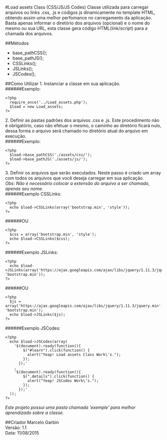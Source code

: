 #Load assets Class (CSS/JS/JS Codes)
Classe utilizada para carregar arquivos ou links .css, .js e códigos js dinamicamente no template HTML, obtendo assim uma melhor perfomance no carregamento da aplicação.
Basta apenas informar o diretório dos arquivos (opcional) e o nome do mesmo ou sua URL, esta classe gera código HTML(link/script) para a chamada dos arquivos.

##Métodos
* base_pathCSS();
* base_pathJS();
* CSSLinks();
* JSLinks();
* JSCodes();

##Como Utilizar
1\. Instanciar a classe em sua aplicação.  
######Exemplo:
```
<?php
  require_once('../Load_assets.php');
  $load = new Load_assets;
?>
```

2\. Definir as pastas padrões dos arquivos .css e .js. Este procedimento não é obrigatório, caso não efetuar o mesmo, o caminho ao diretório ficará nulo, dessa forma o arquivo será chamado no diretório atual do arquivo em execução.  
######Exemplo:
```
<?php
  $load->base_pathCSS('./assets/css/');
  $load->base_pathJS('./assets/js/');
?>
```

3\. Definir os arquivos que serão executados. Neste passo é criado um array com todos os arquivos que você deseja carregar em sua aplicação.  
*Obs: Não é necessário colocar a extensão do arquivo a ser chamado, apenas seu nome.*  
######Exemplo CSSLinks:
```
<?php 
  echo $load->CSSLinks(array('bootstrap.min', 'style')); 
?>
```
######OU
```
<?php 
  $css = array('bootstrap.min', 'style');
  echo $load->CSSLinks($css); 
?>
```

######Exemplo JSLinks:
```
<?php 
  echo $load->JSLinks(array('https://ajax.googleapis.com/ajax/libs/jquery/1.11.3/jquery.min', 'bootstrap.min')); 
?>
```
######OU
```
<?php 
  $js = array('https://ajax.googleapis.com/ajax/libs/jquery/1.11.3/jquery.min', 'bootstrap.min');
  echo $load->JSLinks($js); 
?>
```

######Exemplo JSCodes:
```
<?php
  echo $load->JSCodes(array(
    '$(document).ready(function(){
        $("#learn").click(function() {
          alert("Yeap! Load assets Class Work\'s.");
        });
      });'
    ,
    '$(document).ready(function(){
        $(".details").click(function() {
          alert("Yeap! JSCodes Work\'s.");
        });
      });'
  ));  
?>
```  
*Este projeto possui uma pasta chamada 'exemple' para melhor aprendizado sobre a classe.*

##Criador
Marcelo Garbin  
Versão: 1.1  
Data: 11/08/2015
